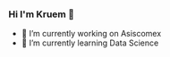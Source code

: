 ### Hi I'm Kruem 👋

- 🔭 I’m currently working on Asiscomex
- 🌱 I’m currently learning Data Science

<!--[[![Anurag's GitHub stats](https://github-readme-stats.vercel.app/api?username=Kruem)](https://github.com/anuraghazra/github-readme-stats)](url) -->
<!--
**Kruem/Kruem** is a ✨ _special_ ✨ repository because its `README.md` (this file) appears on your GitHub profile.

Here are some ideas to get you started:


- 👯 I’m looking to collaborate on ...
- 💬 Ask me about ...
- 📫 How to reach me: ...
- 😄 Pronouns: ...
- ⚡ Fun fact: ...
-->
